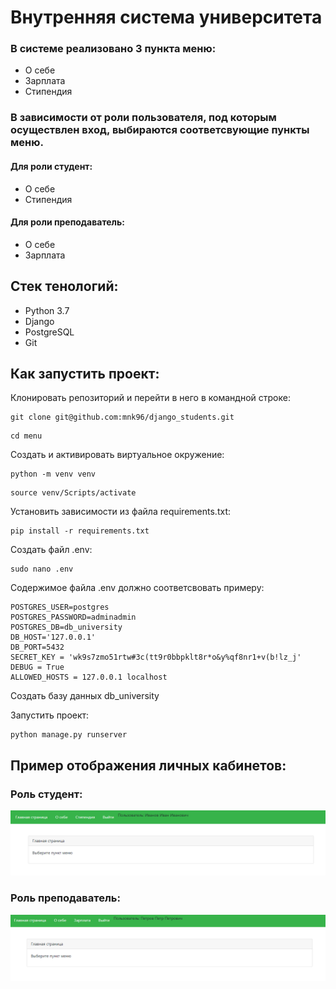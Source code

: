 # Внутренняя система университета
### В системе реализовано 3 пункта меню:
- О себе
- Зарплата
- Стипендия
### В зависимости от роли пользователя, под которым осуществлен вход, выбираются соответсвующие пункты меню.
#### Для роли студент:
- О себе
- Стипендия
#### Для роли преподаватель:
- О себе
- Зарплата
## Стек тенологий:
- Python 3.7
- Django
- PostgreSQL
- Git

## Как запустить проект:

Клонировать репозиторий и перейти в него в командной строке:

```
git clone git@github.com:mnk96/django_students.git
```

```
cd menu
```

Cоздать и активировать виртуальное окружение:

```
python -m venv venv
```
```
source venv/Scripts/activate
```

Установить зависимости из файла requirements.txt:

```
pip install -r requirements.txt
```

Создать файл .env:

```
sudo nano .env
```
Содержимое файла .env должно соответсвовать примеру:

```
POSTGRES_USER=postgres
POSTGRES_PASSWORD=adminadmin
POSTGRES_DB=db_university
DB_HOST='127.0.0.1'
DB_PORT=5432
SECRET_KEY = 'wk9s7zmo51rtw#3c(tt9r0bbpklt8r*o&y%qf8nr1+v(b!lz_j'
DEBUG = True
ALLOWED_HOSTS = 127.0.0.1 localhost
```
Создать базу данных db_university

Запустить проект:

```
python manage.py runserver
```
## Пример отображения личных кабинетов:
### Роль студент:
<picture>
  <img alt="Student" src="images/student.png">
</picture>

### Роль преподаватель:
<picture>
  <img alt="" src="images/teacher.png">
</picture>
